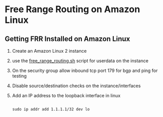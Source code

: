 # Free Range Routing on Amazon Linux

## Getting FRR Installed on Amazon Linux

1. Create an Amazon Linux 2 instance
2. use the [free_range_routing.sh](free_range_routing.sh) script for userdata on the instance
3. On the security group allow inbound tcp port 179 for bgp and ping for testing
4. Disable source/destination checks on the instance/interfaces
5. Add an IP address to the loopback interface in linux

    ```console

    sudo ip addr add 1.1.1.1/32 dev lo

    ```
